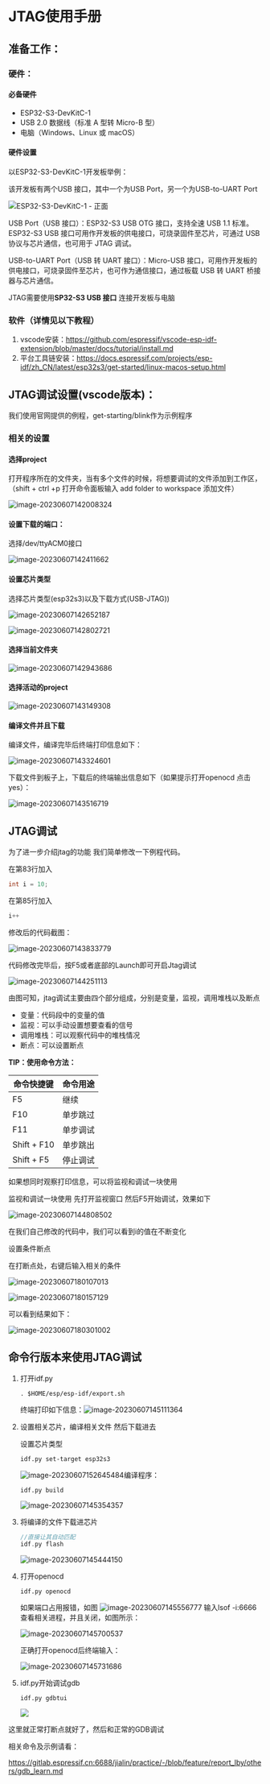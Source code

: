 # JTAG使用手册

## 准备工作：

### 硬件：

#### 必备硬件

- ESP32-S3-DevKitC-1
- USB 2.0 数据线（标准 A 型转 Micro-B 型）
- 电脑（Windows、Linux 或 macOS）



#### 硬件设置

以ESP32-S3-DevKitC-1开发板举例：

该开发板有两个USB 接口，其中一个为USB Port，另一个为USB-to-UART Port

![ESP32-S3-DevKitC-1 - 正面](JTAG报告.assets/ESP32-S3-DevKitC-1_v2-annotated-photo-1686122700062-1.png)

USB Port（USB 接口）：ESP32-S3 USB OTG 接口，支持全速 USB 1.1 标准。ESP32-S3 USB 接口可用作开发板的供电接口，可烧录固件至芯片，可通过 USB 协议与芯片通信，也可用于 JTAG 调试。



USB-to-UART Port（USB 转 UART 接口）：Micro-USB 接口，可用作开发板的供电接口，可烧录固件至芯片，也可作为通信接口，通过板载 USB 转 UART 桥接器与芯片通信。



JTAG需要使用**SP32-S3 USB 接口** 连接开发板与电脑





### 软件（详情见以下教程）

1. vscode安装：https://github.com/espressif/vscode-esp-idf-extension/blob/master/docs/tutorial/install.md
2. 平台工具链安装：https://docs.espressif.com/projects/esp-idf/zh_CN/latest/esp32s3/get-started/linux-macos-setup.html



## JTAG调试设置(vscode版本)：

我们使用官网提供的例程，get-starting/blink作为示例程序

### 相关的设置

#### 选择project

打开程序所在的文件夹，当有多个文件的时候，将想要调试的文件添加到工作区，（shift + ctrl +p 打开命令面板输入 add folder to workspace 添加文件）

![image-20230607142008324](JTAG报告.assets/image-20230607142008324-1686122705682-3.png)

#### 设置下载的端口：

选择/dev/ttyACM0接口

![image-20230607142411662](JTAG报告.assets/image-20230607142411662-1686122710970-5.png)



#### 设置芯片类型

选择芯片类型(esp32s3)以及下载方式(USB-JTAG))

![image-20230607142652187](JTAG报告.assets/image-20230607142652187-1686122717891-7.png)

![image-20230607142802721](JTAG报告.assets/image-20230607142802721-1686122930287-1.png)



#### 选择当前文件夹

![image-20230607142943686](JTAG报告.assets/image-20230607142943686-1686122724589-9.png)



#### 选择活动的project

![image-20230607143149308](JTAG报告.assets/image-20230607143149308-1686122729427-11.png)



#### 编译文件并且下载

编译文件，编译完毕后终端打印信息如下：

![image-20230607143324601](JTAG报告.assets/image-20230607143324601-1686122733806-13.png)



下载文件到板子上，下载后的终端输出信息如下（如果提示打开openocd 点击yes）：

![image-20230607143516719](JTAG报告.assets/image-20230607143516719-1686122738355-15.png)



## JTAG调试

为了进一步介绍jtag的功能 我们简单修改一下例程代码。

在第83行加入

```c
int i = 10;
```

在第85行加入

```c
i++
```

修改后的代码截图：

![image-20230607143833779](JTAG报告.assets/image-20230607143833779-1686122742627-17.png)



代码修改完毕后，按F5或者底部的Launch即可开启Jtag调试

![image-20230607144251113](JTAG报告.assets/image-20230607144251113-1686122746787-19.png)

由图可知，jtag调试主要由四个部分组成，分别是变量，监视，调用堆栈以及断点



- 变量：代码段中的变量的值
- 监视：可以手动设置想要查看的信号
- 调用堆栈：可以观察代码中的堆栈情况
- 断点：可以设置断点 





**TIP：使用命令方法：**

| 命令快捷键  | 命令用途 |
| ----------- | -------- |
| F5          | 继续     |
| F10         | 单步跳过 |
| F11         | 单步调试 |
| Shift + F10 | 单步跳出 |
| Shift + F5  | 停止调试 |



如果想同时观察打印信息，可以将监视和调试一块使用

监视和调试一块使用  先打开监视窗口 然后F5开始调试，效果如下

![image-20230607144808502](JTAG报告.assets/image-20230607144808502-1686122751892-21.png)

在我们自己修改的代码中，我们可以看到i的值在不断变化



设置条件断点

在打断点处，右键后输入相关的条件

![image-20230607180107013](JTAG报告.assets/image-20230607180107013.png)

![image-20230607180157129](JTAG报告.assets/image-20230607180157129.png)



可以看到结果如下：

![image-20230607180301002](JTAG报告.assets/image-20230607180301002.png)



## 命令行版本来使用JTAG调试

1. 打开idf.py

   ```
   . $HOME/esp/esp-idf/export.sh
   ```

   终端打印如下信息：![image-20230607145111364](JTAG报告.assets/image-20230607145111364-1686122762782-23.png)

2. 设置相关芯片，编译相关文件 然后下载进去

   设置芯片类型

   ```shell
   idf.py set-target esp32s3
   ```

   ![image-20230607152645484](JTAG报告.assets/image-20230607152645484.png)编译程序：

   ```
   idf.py build
   ```

   ![image-20230607145354357](JTAG报告.assets/image-20230607145354357-1686122812038-25.png)

3. 将编译的文件下载进芯片

   ```c
   //直接让其自动匹配
   idf.py flash
   ```

   ![image-20230607145444150](JTAG报告.assets/image-20230607145444150-1686122820073-27.png)

4. 打开openocd

   ```
   idf.py openocd
   ```

   如果端口占用报错，如图
   ![image-20230607145556777](JTAG报告.assets/image-20230607145556777-1686122824052-29.png)
   输入lsof -i:6666 查看相关进程，并且关闭，如图所示：

   ![image-20230607145700537](JTAG报告.assets/image-20230607145700537-1686122827874-31.png)

   正确打开openocd后终端输入：

   ![image-20230607145731686](JTAG报告.assets/image-20230607145731686-1686122831832-33.png)

5. idf.py开始调试gdb

   ```
   idf.py gdbtui
   ```

   ![](JTAG报告.assets/unknown_002-1686122837217-35.png)

这里就正常打断点就好了，然后和正常的GDB调试

相关命令及示例请看：

https://gitlab.espressif.cn:6688/jialin/practice/-/blob/feature/report_lby/others/gdb_learn.md
